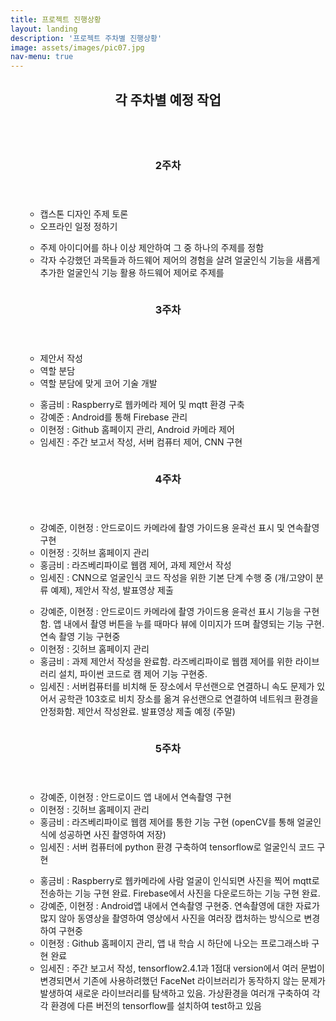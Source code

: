 ```yaml
---
title: 프로젝트 진행상황
layout: landing
description: '프로젝트 주차별 진행상황'
image: assets/images/pic07.jpg
nav-menu: true
---
```


<!-- Main -->
<div id="main">

<!-- One -->
<section id="one">
	<div class="inner">
		<header class="major">
			<h2>각 주차별 예정 작업</h2>
		</header>
	</div>
</section>

<!-- Two -->
<section id="two" class="spotlights">
	<section>
		<a href="generic.html" class="image">
			<img src="{% link assets/images/picw2.jpg %}" alt="" data-position="center center" />
		</a>
		<div class="content">
			<div class="inner">
				<header class="major">
					<h3>2주차</h3>
				</header>
				<ul class="alt">
					<ul class="alt">
						<li>캡스톤 디자인 주제 토론</li>
						<li>오프라인 일정 정하기</li>
					</ul>
					<ul class="alt">
						<li>주제 아이디어를 하나 이상 제안하여 그 중 하나의 주제를 정함</li>
						<li>각자 수강했던 과목들과 하드웨어 제어의 경험을 살려 얼굴인식 기능을 새롭게 추가한 얼굴인식 기능 활용 하드웨어 제어로 주제를 </li>
					</ul>
				</ul>
			</div>
		</div>
	</section>
	<section>
		<a href="generic.html" class="image">
			<img src="{% link assets/images/picw3.jpg %}" alt="" data-position="top center" />
		</a>
		<div class="content">
			<div class="inner">
				<header class="major">
					<h3>3주차</h3>
				</header>
				<ul class="alt">
					<ul class="alt">
						<li>제안서 작성</li>
						<li>역할 분담</li>
						<li>역할 분담에 맞게 코어 기술 개발</li>
					</ul>
					<ul class="alt">
						<li>홍금비 : Raspberry로 웹카메라 제어 및 mqtt 환경 구축</li>
						<li>강예준 : Android를 통해 Firebase 관리</li>
						<li>이현정 : Github 홈페이지 관리, Android 카메라 제어</li>
						<li>임세진 : 주간 보고서 작성, 서버 컴퓨터 제어, CNN 구현</li>
					</ul>
				</ul>
			</div>
		</div>
	</section>
	<section>
		<a href="generic.html" class="image">
			<img src="{% link assets/images/picw4.jpg %}" alt="" data-position="25% 25%" />
		</a>
		<div class="content">
			<div class="inner">
				<header class="major">
					<h3>4주차</h3>
				</header>
				<ul class="alt">
					<ul class="alt">
						<li>강예준, 이현정 : 안드로이드 카메라에 촬영 가이드용 윤곽선 표시 및 연속촬영 구현</li>
						<li>이현정 : 깃허브 홈페이지 관리</li>
						<li>홍금비 : 라즈베리파이로 웹캠 제어, 과제 제안서 작성</li>
						<li>임세진 : CNN으로 얼굴인식 코드 작성을 위한 기본 단계 수행 중 (개/고양이 분류 예제), 제안서 작성, 발표영상 제출</li>
				</ul>
					<ul class="alt">
						<li>강예준, 이현정 : 안드로이드 카메라에 촬영 가이드용 윤곽선 표시 기능을 구현함. 앱 내에서 촬영 버튼을 누를 때마다 뷰에 이미지가 뜨며 촬영되는 기능 구현. 연속 촬영 기능 구현중</li>
						<li>이현정 : 깃허브 홈페이지 관리</li>
						<li>홍금비 : 과제 제안서 작성을 완료함. 라즈베리파이로 웹캠 제어를 위한 라이브러리 설치, 파이썬 코드로 캠 제어 기능 구현중.</li>
						<li>임세진 : 서버컴퓨터를 비치해 둔 장소에서 무선랜으로 연결하니 속도 문제가 있어서 공학관 103호로 비치 장소를 옮겨 유선랜으로 연결하여 네트워크 환경을 안정화함. 제안서 작성완료. 발표영상 제출 예정 (주말)</li>
					</ul>
				</ul>
			</div>
		</div>
	</section>
	<section>
		<a href="generic.html" class="image">
			<img src="{% link assets/images/picw5.jpg %}" alt="" data-position="25% 25%" />
		</a>
		<div class="content">
			<div class="inner">
				<header class="major">
					<h3>5주차</h3>
				</header>
				<ul class="alt">
					<ul class="alt">
						<li>강예준, 이현정 : 안드로이드 앱 내에서 연속촬영 구현</li>
						<li>이현정 : 깃허브 홈페이지 관리</li>
						<li>홍금비 : 라즈베리파이로 웹캠 제어를 통한 기능 구현 (openCV를 통해 얼굴인식에 성공하면 사진 촬영하여 저장)</li>
						<li>임세진 : 서버 컴퓨터에 python 환경 구축하여 tensorflow로 얼굴인식 코드 구현</li>
					</ul>
					<ul class="alt">
						<li>홍금비 : Raspberry로 웹카메라에 사람 얼굴이 인식되면 사진을 찍어 mqtt로 전송하는 기능 구현 완료.
							Firebase에서 사진을 다운로드하는 기능 구현 완료.</li>
						<li>강예준, 이현정 : Android앱 내에서 연속촬영 구현중.
							연속촬영에 대한 자료가 많지 않아 동영상을 촬영하여 영상에서 사진을 여러장 캡처하는 방식으로 변경하여 구현중</li>
						<li>이현정 : Github 홈페이지 관리, 앱 내 학습 시 하단에 나오는 프로그래스바 구현 완료</li>
						<li>임세진 : 주간 보고서 작성, tensorflow2.4.1과 1점대 version에서 여러 문법이 변경되면서 
							기존에 사용하려했던 FaceNet 라이브러리가 동작하지 않는 문제가 발생하여 새로운 라이브러리를 탐색하고 있음. 
							가상환경을 여러개 구축하여 각각 환경에 다른 버전의 tensorflow를 설치하여 test하고 있음</li>
					</ul>
				</ul>
			</div>
		</div>
	</section>
</section>

</div>
